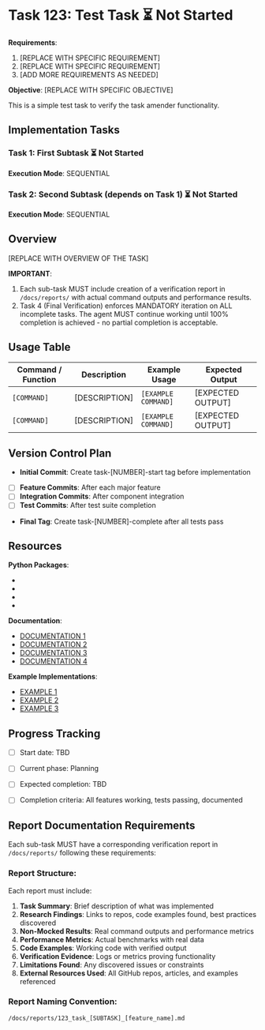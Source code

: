 # Task 123: Test Task ⏳ Not Started

**Requirements**:
1. [REPLACE WITH SPECIFIC REQUIREMENT]
2. [REPLACE WITH SPECIFIC REQUIREMENT]
3. [ADD MORE REQUIREMENTS AS NEEDED]



**Objective**: [REPLACE WITH SPECIFIC OBJECTIVE]



This is a simple test task to verify the task amender functionality.

## Implementation Tasks

### Task 1: First Subtask ⏳ Not Started
**Execution Mode**: SEQUENTIAL

### Task 2: Second Subtask (depends on Task 1) ⏳ Not Started
**Execution Mode**: SEQUENTIAL



## Overview

[REPLACE WITH OVERVIEW OF THE TASK]

**IMPORTANT**: 
1. Each sub-task MUST include creation of a verification report in `/docs/reports/` with actual command outputs and performance results.
2. Task 4 (Final Verification) enforces MANDATORY iteration on ALL incomplete tasks. The agent MUST continue working until 100% completion is achieved - no partial completion is acceptable.



## Usage Table

| Command / Function | Description | Example Usage | Expected Output |
|-------------------|-------------|---------------|-----------------| 
| `[COMMAND]` | [DESCRIPTION] | `[EXAMPLE COMMAND]` | [EXPECTED OUTPUT] |
| `[COMMAND]` | [DESCRIPTION] | `[EXAMPLE COMMAND]` | [EXPECTED OUTPUT] |



## Version Control Plan

- **Initial Commit**: Create task-[NUMBER]-start tag before implementation
- [ ] **Feature Commits**: After each major feature
- [ ] **Integration Commits**: After component integration  
- [ ] **Test Commits**: After test suite completion
- **Final Tag**: Create task-[NUMBER]-complete after all tests pass



## Resources

**Python Packages**:
- [PACKAGE 1]: [PURPOSE]
- [PACKAGE 2]: [PURPOSE]
- [PACKAGE 3]: [PURPOSE]
- [PACKAGE 4]: [PURPOSE]

**Documentation**:
- [DOCUMENTATION 1](LINK)
- [DOCUMENTATION 2](LINK)
- [DOCUMENTATION 3](LINK)
- [DOCUMENTATION 4](LINK)

**Example Implementations**:
- [EXAMPLE 1](LINK)
- [EXAMPLE 2](LINK)
- [EXAMPLE 3](LINK)



## Progress Tracking

- [ ] Start date: TBD
- [ ] Current phase: Planning
- [ ] Expected completion: TBD
- [ ] Completion criteria: All features working, tests passing, documented



## Report Documentation Requirements

Each sub-task MUST have a corresponding verification report in `/docs/reports/` following these requirements:

### Report Structure:
Each report must include:
1. **Task Summary**: Brief description of what was implemented
2. **Research Findings**: Links to repos, code examples found, best practices discovered
3. **Non-Mocked Results**: Real command outputs and performance metrics
4. **Performance Metrics**: Actual benchmarks with real data
5. **Code Examples**: Working code with verified output
6. **Verification Evidence**: Logs or metrics proving functionality
7. **Limitations Found**: Any discovered issues or constraints
8. **External Resources Used**: All GitHub repos, articles, and examples referenced

### Report Naming Convention:
`/docs/reports/123_task_[SUBTASK]_[feature_name].md`
